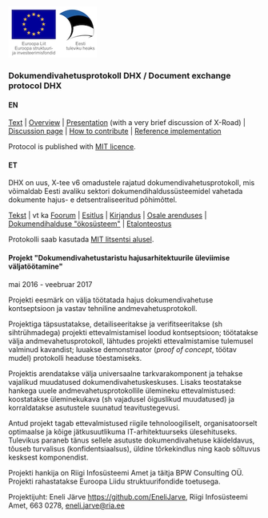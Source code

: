 ![](img/EL_struktuuri-_ja_investeerimisfondid_horisontaalne.jpg)

### Dokumendivahetusprotokoll DHX / Document exchange protocol DHX

#### EN

[Text](files/Protocol.md) | [Overview](https://github.com/e-gov/DHX/blob/master/files/Overview.md) |  [Presentation](https://github.com/e-gov/DHX/blob/master/files/DHX_EN%20%282%29.pdf) (with a very brief discussion of X-Road) | [Discussion page](https://github.com/e-gov/DHX/issues) | [How to contribute](https://github.com/e-gov/DHX/blob/master/CONTRIBUTING.md) | [Reference implementation](https://github.com/e-gov/DHX-etalon)

Protocol is published with [MIT licence](LICENCE.txt).

#### ET

DHX on uus, X-tee v6 omadustele rajatud dokumendivahetusprotokoll, mis võimaldab Eesti avaliku sektori dokumendihaldussüsteemidel vahetada dokumente hajus- e detsentraliseeritud põhimõttel.

[Tekst](files/Protokoll.md) | vt ka [Foorum](https://github.com/e-gov/DHX/issues) | [Esitlus](http://slides.com/priitparmakson/dhx/fullscreen) | [Kirjandus](files/Kirjandus.md) | [Osale arenduses](CONTRIBUTING.md) | [Dokumendihalduse "ökosüsteem"](files/DOK-S.md) | [Etalonteostus](https://github.com/e-gov/DHX-etalon)

Protokolli saab kasutada [MIT litsentsi alusel](LICENCE.txt).

#### Projekt "Dokumendivahetustaristu hajusarhitektuurile üleviimise väljatöötamine"

mai 2016 - veebruar 2017

Projekti eesmärk on välja töötatada  hajus dokumendivahetuse kontseptsioon ja vastav tehniline andmevahetusprotokoll.

Projektiga täpsustatakse, detailiseeritakse ja verifitseeritakse (sh sihtrühmadega) projekti ettevalmistamisel loodud kontseptsioon; töötatakse välja andmevahetusprotokoll, lähtudes projekti ettevalmistamise tulemusel valminud kavandist;  luuakse demonstraator (_proof of concept_, töötav mudel) protokolli headuse tõestamiseks.

Projektis arendatakse välja universaalne tarkvarakomponent ja tehakse vajalikud muudatused dokumendivahetuskeskuses. Lisaks teostatakse hankega uuele andmevahetusprotokollile ülemineku ettevalmistused:  koostatakse üleminekukava (sh vajadusel õiguslikud muudatused) ja korraldatakse asutustele suunatud teavitustegevusi.

Antud projekt tagab ettevalmistused riigile tehnoloogiliselt, organisatoorselt optimaalse ja kõige jätkusuutlikuma IT-arhitektuurseks ülesehituseks. Tulevikus paraneb tänus sellele asutuste dokumendivahetuse käideldavus, tõuseb turvalisus (konfidentsiaalsus), üldine tõrkekindlus ning kaob sõltuvus kesksest komponendist.

Projekti hankija on Riigi Infosüsteemi Amet ja täitja BPW Consulting OÜ. Projekti rahastatakse Euroopa Liidu struktuurifondide toetusega.

Projektijuht: Eneli Järve https://github.com/EneliJarve, Riigi Infosüsteemi Amet, 663 0278, eneli.jarve@ria.ee
